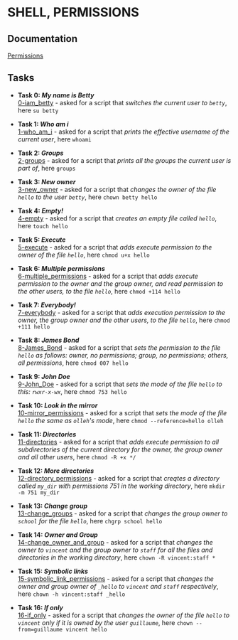 # **SHELL, PERMISSIONS**
## **Documentation**
[Permissions](http://linuxcommand.org/lc3_lts0090.php)<br>

## **Tasks**
- **Task 0: _My name is Betty_**<br>
    [0-iam_betty](https://github.com/Spark4545/holbertonschool-shell/blob/master/permissions/0-iam_betty) - asked for a script that _switches the current user to `betty`_, here `su betty`

- **Task 1: _Who am i_**<br>
    [1-who_am_i](https://github.com/Spark4545/holbertonschool-shell/blob/master/permissions/1-who_am_i) - asked for a script that _prints the effective username of the current user_, here `whoami`

- **Task 2: _Groups_**<br>
    [2-groups](https://github.com/Spark4545/holbertonschool-shell/blob/master/permissions/2-groups) - asked for a script that _prints all the groups the current user is part of_, here `groups`
    
- **Task 3: _New owner_**<br>
    [3-new_owner](https://github.com/Spark4545/holbertonschool-shell/blob/master/permissions/3-new-owner) - asked for a script that _changes the owner of the file `hello` to the user `betty`_, here `chown betty hello`
    
- **Task 4: _Empty!_**<br>
    [4-empty](https://github.com/Spark4545/holbertonschool-shell/blob/master/permissions/4-empty) - asked for a script that _creates an empty file called `hello`_, here `touch hello`
    
- **Task 5: _Execute_**<br>
    [5-execute](https://github.com/Spark4545/holbertonschool-shell/blob/master/permissions/5-execute) - asked for a script that _adds execute permission to the owner of the file `hello`_, here `chmod u+x hello`
    
- **Task 6: _Multiple permissions_**<br>
    [6-multiple_permissions](https://github.com/Spark4545/holbertonschool-shell/blob/master/permissions/6-multiple_permissions) - asked for a script that _adds execute permission to the owner and the group owner, and read permission to the other users, to the file `hello`_, here `chmod +114 hello`
    
- **Task 7: _Everybody!_**<br>
    [7-everybody](https://github.com/Spark4545/holbertonschool-shell/blob/master/permissions/7-everybody) - asked for a script that _adds execution permission to the owner, the group owner and the other users, to the file `hello`_, here `chmod +111 hello`

- **Task 8: _James Bond_**<br>
    [8-James_Bond](https://github.com/Spark4545/holbertonschool-shell/blob/master/permissions/8-James_Bond) - asked for a script that _sets the permission to the file `hello` as follows: owner, no permissions; group, no permissions; others, all permissions_, here `chmod 007 hello`
    
- **Task 9: _John Doe_**<br>
    [9-John_Doe](https://github.com/Spark4545/holbertonschool-shell/blob/master/permissions/9-John_Doe) - asked for a script that _sets the mode of the file `hello` to this: `rwxr-x-wx`_, here `chmod 753 hello`
    
- **Task 10: _Look in the mirror_**<br>
    [10-mirror_permissions](https://github.com/Spark4545/holbertonschool-shell/blob/master/permissions/10-mirror_permissions) - asked for a script that _sets the mode of the file `hello` the same as `olleh`'s mode_, here `chmod --reference=hello olleh`
    
- **Task 11: _Directories_**<br>
    [11-directories](https://github.com/Spark4545/holbertonschool-shell/blob/master/permissions/11-directories) - asked for a script that _adds execute permission to all subdirectories of the current directory for the owner, the group owner and all other users_, here `chmod -R +x */`

- **Task 12: _More directories_**<br>
    [12-directory_permissions](https://github.com/Spark4545/holbertonschool-shell/blob/master/permissions/12-directory_permissions) - asked for a script that _creqtes a directory called `my_dir` with permissions 751 in the working directory_, here `mkdir -m 751 my_dir`
    
- **Task 13: _Change group_**<br>
    [13-change_groups](https://github.com/Spark4545/holbertonschool-shell/blob/master/permissions/13-change_groups) - asked for a script that _changes the group owner to `school` for the file `hello`_, here `chgrp school hello`
    
- **Task 14: _Owner and Group_**<br>
    [14-change_owner_and_group](https://github.com/Spark4545/holbertonschool-shell/blob/master/permissions/14-change_owner_and_group) - asked for a script that _changes the owner to `vincent` and the group owner to `staff` for all the files and directories in the working directory_, here `chown -R vincent:staff *`
    
- **Task 15: _Symbolic links_**<br>
    [15-symbolic_link_permissions](https://github.com/Spark4545/holbertonschool-shell/blob/master/permissions/15-symbolic_link_permissions) - asked for a script that _changes the owner and group owner of `_hello` to `vincent` and `staff` respectively_, here `chown -h vincent:staff _hello`
    
- **Task 16: _If only_**<br>
    [16-if_only](https://github.com/Spark4545/holbertonschool-shell/blob/master/permissions/16-if_only) - asked for a script that _changes the owner of the file `hello` to `vincent` only if it is owned by the user `guillaume`_, here `chown --from=guillaume vincent hello`
